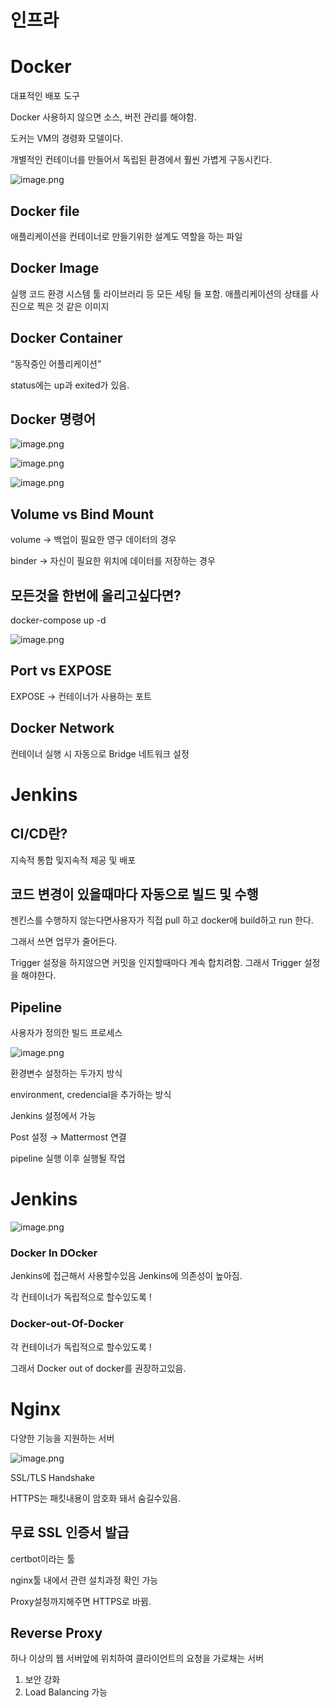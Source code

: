 # 인프라

# Docker

대표적인 배포 도구

Docker 사용하지 않으면 소스, 버전 관리를 해야함.

도커는 VM의 경령화 모델이다.

개별적인 컨테이너를 만들어서 독립된 환경에서 훨씬 가볍게 구동시킨다.

![image.png](https://prod-files-secure.s3.us-west-2.amazonaws.com/d0970f1d-0bb1-4cb2-93f3-b746888f71d5/a632b798-9c91-4014-b887-95c1ba78b4d3/image.png)

## Docker file

애플리케이션을 컨테이너로 만들기위한 설계도 역할을 하는 파일

## Docker Image

실행 코드 환경 시스템 툴 라이브러리 등 모든 세팅 들 포함. 애플리케이션의 상태를 사진으로 찍은 것 같은 이미지

## Docker Container

“동작중인 어플리케이션”

status에는 up과 exited가 있음.

## Docker 명령어

![image.png](https://prod-files-secure.s3.us-west-2.amazonaws.com/d0970f1d-0bb1-4cb2-93f3-b746888f71d5/f49bfb71-b0ef-42d9-bf63-4e646a7eafbf/image.png)

![image.png](https://prod-files-secure.s3.us-west-2.amazonaws.com/d0970f1d-0bb1-4cb2-93f3-b746888f71d5/bffda026-230d-41cf-b7d9-3454e005b2f0/image.png)

![image.png](https://prod-files-secure.s3.us-west-2.amazonaws.com/d0970f1d-0bb1-4cb2-93f3-b746888f71d5/98b4f044-1269-4374-bf87-3ed394a82f35/image.png)

## Volume vs Bind Mount

volume → 백업이 필요한 영구 데이터의 경우

binder → 자신이 필요한 위치에 데이터를 저장하는 경우

## 모든것을 한번에 올리고싶다면?

docker-compose up -d

![image.png](https://prod-files-secure.s3.us-west-2.amazonaws.com/d0970f1d-0bb1-4cb2-93f3-b746888f71d5/82dccfc9-0ba0-4a7e-a875-6457b80f2ad2/image.png)

## Port vs EXPOSE

EXPOSE → 컨테이너가 사용하는 포트

## Docker Network

컨테이너 실행 시 자동으로 Bridge 네트워크 설정

# Jenkins

## CI/CD란?

지속적 통합 및지속적 제공 및 배포 

## 코드 변경이 있을때마다 자동으로 빌드 및 수행

젠킨스를 수행하지 않는다면사용자가 직접 pull 하고 docker에 build하고 run 한다.

그래서 쓰면 업무가 줄어든다.

Trigger 설정을 하지않으면 커밋을 인지할때마다 계속 합치려함. 그래서 Trigger 설정을 해야한다.

## Pipeline

사용자가 정의한 빌드 프로세스

![image.png](https://prod-files-secure.s3.us-west-2.amazonaws.com/d0970f1d-0bb1-4cb2-93f3-b746888f71d5/fe40c95b-a278-451c-b2f4-7007001477da/image.png)

환경변수 설정하는 두가지 방식

environment, credencial을 추가하는 방식

Jenkins 설정에서 가능

Post 설정 → Mattermost 연결

pipeline 실행 이후 실행될 작업

# Jenkins

![image.png](https://prod-files-secure.s3.us-west-2.amazonaws.com/d0970f1d-0bb1-4cb2-93f3-b746888f71d5/9eb5c2bc-9c44-4d4c-ba96-946d914adc45/image.png)

### Docker In DOcker

Jenkins에 접근해서 사용할수있음 Jenkins에 의존성이 높아짐.

각 컨테이너가 독립적으로 할수있도록 !

### Docker-out-Of-Docker

각 컨테이너가 독립적으로 할수있도록 !

그래서 Docker out of docker를 권장하고있음.

# Nginx

다양한 기능을 지원하는 서버

![image.png](https://prod-files-secure.s3.us-west-2.amazonaws.com/d0970f1d-0bb1-4cb2-93f3-b746888f71d5/5f393b89-b8f8-455d-b11d-bbfd4c62cb0a/image.png)

SSL/TLS Handshake

HTTPS는 패킷내용이 암호화 돼서 숨길수있음.

## 무료 SSL 인증서 발급

certbot이라는 툴

nginx툴 내에서 관련 설치과정 확인 가능

Proxy설정까지해주면 HTTPS로 바뀜.

## Reverse Proxy

하나 이상의 웹 서버앞에 위치하여 클라이언트의 요청을 가로채는 서버

1. 보안 강화
2. Load Balancing 가능

